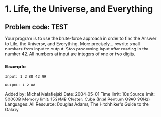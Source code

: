 # 1. Life, the Universe, and Everything #

## Problem code: TEST ##

Your program is to use the brute-force approach in order to find the Answer to Life, the Universe, and Everything. More precisely... rewrite small numbers from input to output. Stop processing input after reading in the number 42. All numbers at input are integers of one or two digits.

### Example ###

`
Input:
1
2
88
42
99
`

`
Output:
1
2
88
`

Added by:	Michał Małafiejski
Date:	2004-05-01
Time limit:	10s
Source limit:	50000B
Memory limit:	1536MB
Cluster:	Cube (Intel Pentium G860 3GHz)
Languages:	All
Resource:	Douglas Adams, The Hitchhiker's Guide to the Galaxy